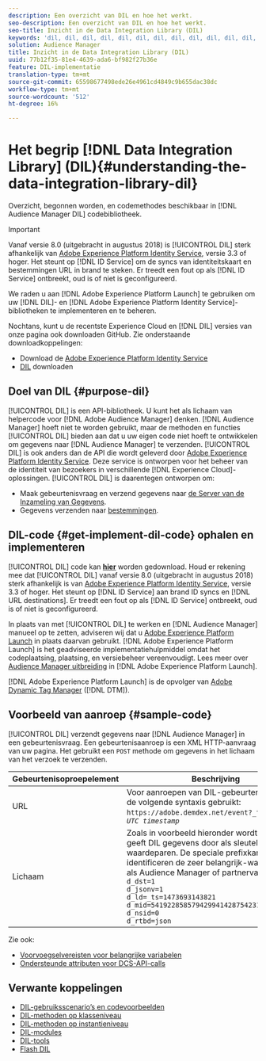 ```yaml
---
description: Een overzicht van DIL en hoe het werkt.
seo-description: Een overzicht van DIL en hoe het werkt.
seo-title: Inzicht in de Data Integration Library (DIL)
keywords: 'dil, dil, dil, dil, dil, dil, dil, dil, dil, dil, dil, dil, dil, dil, dil, dil, dil, dil, dil, dil, dil, dil, dil, dil, dil, dil, dil, dil, dil, dil, dil, dil, dil, dil, dil. l, '
solution: Audience Manager
title: Inzicht in de Data Integration Library (DIL)
uuid: 77b12f35-81e4-4639-ada6-bf982f27b36e
feature: DIL-implementatie
translation-type: tm+mt
source-git-commit: 65598677498ede26e4961cd4849c9b655dac38dc
workflow-type: tm+mt
source-wordcount: '512'
ht-degree: 16%

---
```



# Het begrip [!DNL Data Integration Library] (DIL){#understanding-the-data-integration-library-dil}

Overzicht, begonnen worden, en codemethodes beschikbaar in [!DNL Audience Manager DIL] codebibliotheek.

>[!IMPORTANT]
>
>Vanaf versie 8.0 (uitgebracht in augustus 2018) is [!UICONTROL DIL] sterk afhankelijk van [Adobe Experience Platform Identity Service](https://docs.adobe.com/content/help/nl-NL/id-service/using/home.html), versie 3.3 of hoger. Het steunt op [!DNL ID Service] om de syncs van identiteitskaart en bestemmingen URL in brand te steken. Er treedt een fout op als [!DNL ID Service] ontbreekt, oud is of niet is geconfigureerd.
>
>We raden u aan [!DNL Adobe Experience Platform Launch] te gebruiken om uw [!DNL DIL]- en [!DNL Adobe Experience Platform Identity Service]-bibliotheken te implementeren en te beheren.

Nochtans, kunt u de recentste Experience Cloud en [!DNL DIL] versies van onze pagina ook downloaden GitHub. Zie onderstaande downloadkoppelingen:

* Download de [Adobe Experience Platform Identity Service](https://github.com/Adobe-Marketing-Cloud/id-service/releases)
* [DIL](https://github.com/Adobe-Marketing-Cloud/dil/releases) downloaden

## Doel van DIL {#purpose-dil}

[!UICONTROL DIL] is een API-bibliotheek. U kunt het als lichaam van helpercode voor [!DNL Adobe Audience Manager] denken. [!DNL Audience Manager] hoeft niet te worden gebruikt, maar de methoden en functies [!UICONTROL DIL] bieden aan dat u uw eigen code niet hoeft te ontwikkelen om gegevens naar [!DNL Audience Manager] te verzenden. [!UICONTROL DIL] is ook anders dan de API die wordt geleverd door [Adobe Experience Platform Identity Service](https://docs.adobe.com/content/help/en/id-service/using/home.html). Deze service is ontworpen voor het beheer van de identiteit van bezoekers in verschillende [!DNL Experience Cloud]-oplossingen. [!UICONTROL DIL] is daarentegen ontworpen om:

* Maak gebeurtenisvraag en verzend gegevens naar [de Server van de Inzameling van Gegevens](../reference/system-components/components-data-collection.md).
* Gegevens verzenden naar [bestemmingen](../features/destinations/destinations.md).

## DIL-code {#get-implement-dil-code} ophalen en implementeren

[!UICONTROL DIL] code kan  **[hier](https://github.com/Adobe-Marketing-Cloud/dil/releases)** worden gedownload. Houd er rekening mee dat [!UICONTROL DIL] vanaf versie 8.0 (uitgebracht in augustus 2018) sterk afhankelijk is van [Adobe Experience Platform Identity Service](https://docs.adobe.com/content/help/en/id-service/using/home.html), versie 3.3 of hoger. Het steunt op [!DNL ID Service] aan brand ID syncs en [!DNL URL destinations]. Er treedt een fout op als [!DNL ID Service] ontbreekt, oud is of niet is geconfigureerd.

In plaats van met [!UICONTROL DIL] te werken en [!DNL Audience Manager] manueel op te zetten, adviseren wij dat u [Adobe Experience Platform Launch](https://experienceleague.adobe.com/docs/launch/using/home.html) in plaats daarvan gebruikt. [!DNL Adobe Experience Platform Launch] is het geadviseerde implementatiehulpmiddel omdat het codeplaatsing, plaatsing, en versiebeheer vereenvoudigt. Lees meer over [Audience Manager uitbreiding](https://experienceleague.adobe.com/docs/launch/using/extensions-ref/adobe-extension/audience-manager/overview.html) in [!DNL Adobe Experience Platform Launch].

[!DNL Adobe Experience Platform Launch] is de opvolger van  [Adobe Dynamic Tag Manager](https://docs.adobe.com/content/help/en/dtm/using/c-overview.html) ([!DNL DTM]).

## Voorbeeld van aanroep {#sample-code}

[!UICONTROL DIL] verzendt gegevens naar  [!DNL Audience Manager] in een gebeurtenisvraag. Een gebeurtenisaanroep is een XML HTTP-aanvraag van uw pagina. Het gebruikt een `POST` methode om gegevens in het lichaam van het verzoek te verzenden.

| Gebeurtenisoproepelement | Beschrijving |
|--- |--- |
| URL | Voor aanroepen van DIL-gebeurtenissen wordt de volgende syntaxis gebruikt: `https://adobe.demdex.net/event?_ts =` *`UNIX UTC timestamp`* |
| Lichaam | Zoals in voorbeeld hieronder wordt getoond, geeft DIL gegevens door als sleutel-waardeparen. De speciale prefixkarakters identificeren de zeer belangrijk-waardeparen als Audience Manager of partnervariabelen.<br>`d_dst=1`<br>`d_jsonv=1`<br>`d_ld=_ts=1473693143821`<br>`d_mid=54192285857942994142875423154873503351`<br>`d_nsid=0`<br>`d_rtbd=json`<br> |

Zie ook:
* [Voorvoegselvereisten voor belangrijke variabelen](../features/traits/trait-variable-prefixes.md)
* [Ondersteunde attributen voor DCS-API-calls](../api/dcs-intro/dcs-api-reference/dcs-keys.md)

## Verwante koppelingen

* [DIL-gebruiksscenario’s en codevoorbeelden](/help/using/dil/dil-use-cases.md)
* [DIL-methoden op klasseniveau ](/help/using/dil/dil-class-overview/dil-start.md)
* [DIL-methoden op instantieniveau](/help/using/dil/dil-instance-methods.md)
* [DIL-modules](/help/using/dil/dil-modules.md)
* [DIL-tools](/help/using/dil/dil-tools.md)
* [Flash DIL](/help/using/dil/dil-flash.md)